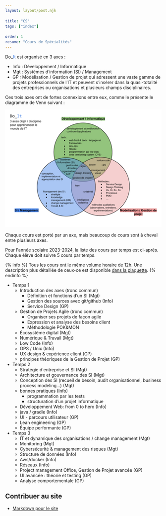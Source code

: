 ```yaml
---
layout: layout/post.njk

title: "CS"
tags: ["index"]

order: 1
resume: "Cours de Spécialités"
---
```


Do_<span style="color: #4a86e8">It</span> est organisé en 3 axes :

- Info : Développement / Informatique
- Mgt : Systèmes d’information (SI) / Management
- GP : Modélisation / Gestion de projet
  qui adressent une vaste gamme de projets professionnels de l’IT et peuvent s’insérer dans la quasi-totalité des entreprises ou organisations et plusieurs champs disciplinaires.

Ces trois axes ont de fortes connexions entre eux, comme le présente le diagramme de Venn suivant :

![do it](./venn%20do-it.svg)

Chaque cours est porté par un axe, mais beaucoup de cours sont à cheval entre plusieurs axes.

Pour l'année scolaire 2023-2024, la liste des cours par temps est ci-après. Chaque élève doit suivre 5 cours par temps.

{% info %}
Tous les cours ont le même volume horaire de 12h. Une description plus détaillée de ceux-ce est disponible [dans la plaquette](https://docs.google.com/document/d/1vG-X6vw1prQxzbqPMnmR0LZqkHbx1GCLlFGzTe44PSE/).
{% endinfo %}

- Temps 1
  - Introduction des axes (tronc commun)
    - Définition et fonctions d’un SI (Mgt)
    - Gestion des sources avec git/github (Info)
    - Service Design (GP)
  - Gestion de Projets Agile (tronc commun)
    - Organiser ses projets de façon agile
    - Expression et analyse des besoins client
    - Méthodologie POK&MON
  - Écosystème digital (Mgt)
  - Numérique & Travail (Mgt)
  - Low Code (Info)
  - OPS / Unix (Info)
  - UX design & expérience client (GP)
  - principes théoriques de la Gestion de Projet (GP)
- Temps 2
  - Stratégie d'entreprise et SI (Mgt)
  - Architecture et gouvernance des SI (Mgt)
  - Conception des SI (recueil de besoin, audit organisationnel, business process modeling…) (Mgt)
  - bonnes pratiques (Info)
    - programmation par les tests
    - structuration d’un projet informatique
  - Développement Web: from 0 to hero (Info)
  - java / gradle (Info)
  - UI - parcours utilisateur (GP)
  - Lean engineering (GP)
  - Équipe performante (GP)
- Temps 3
  - IT et dynamique des organisations / change management (Mgt)
  - Monitoring (Mgt)
  - Cybersécurité & management des risques (Mgt)
  - Structure de données (Info)
  - Aws/docker (Info)
  - Réseaux (Info)
  - Project management Office, Gestion de Projet avancée (GP)
  - UI avancée : théorie et testing (GP)
  - Analyse comportementale (GP)

## Contribuer au site

- [Markdown pour le site](./contribuer-au-site)
